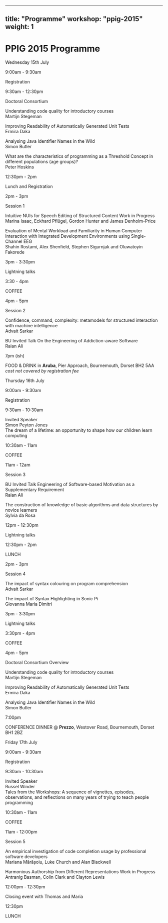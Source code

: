 ---
title: "Programme"
workshop: "ppig-2015"
weight: 1
--

PPIG 2015 Programme
===================

Wednesday 15th July

9:00am - 9:30am

Registration

9:30am - 12:30pm

Doctoral Consortium

Understanding code quality for introductory courses  
Martijn Stegeman

Improving Readability of Automatically Generated Unit Tests  
Ermira Daka

Analysing Java Identifier Names in the Wild  
Simon Butler

What are the characteristics of programming as a Threshold Concept in different populations (age groups)?  
Peter Hoskins

12:30pm - 2pm

Lunch and Registration

2pm - 3pm

Session 1

Intuitive NUIs for Speech Editing of Structured Content Work in Progress  
Marina Isaac, Eckhard Pflügel, Gordon Hunter and James Denholm-Price

Evaluation of Mental Workload and Familiarity in Human Computer Interaction with Integrated Development Environments using Single-Channel EEG  
Shahin Rostami, Alex Shenfield, Stephen Sigurnjak and Oluwatoyin Fakorede

3pm - 3:30pm

Lightning talks

3:30 - 4pm

COFFEE

4pm - 5pm

Session 2

Confidence, command, complexity: metamodels for structured interaction with machine intelligence  
Advait Sarkar

BU Invited Talk On the Engineering of Addiction-aware Software  
Raian Ali

7pm (ish)

FOOD & DRINK in **Aruba**, Pier Approach, Bournemouth, Dorset BH2 5AA _cost not covered by registration fee_

Thursday 16th July

9:00am - 9:30am

Registration

9:30am - 10:30am

Invited Speaker  
Simon Peyton Jones  
The dream of a lifetime: an opportunity to shape how our children learn computing

10:30am - 11am

COFFEE

11am - 12am

Session 3

BU Invited Talk Engineering of Software-based Motivation as a Supplementary Requirement  
Raian Ali

The construction of knowledge of basic algorithms and data structures by novice learners  
Sylvia da Rosa

12pm - 12:30pm

Lightning talks

12:30pm - 2pm

LUNCH

2pm - 3pm

Session 4

The impact of syntax colouring on program comprehension  
Advait Sarkar

The impact of Syntax Highlighting in Sonic Pi  
Giovanna Maria Dimitri

3pm - 3:30pm

Lightning talks

3:30pm - 4pm

COFFEE

4pm - 5pm

Doctoral Consortium Overview

Understanding code quality for introductory courses  
Martijn Stegeman

Improving Readability of Automatically Generated Unit Tests  
Ermira Daka

Analysing Java Identifier Names in the Wild  
Simon Butler

7:00pm

CONFERENCE DINNER @ **Prezzo**, Westover Road, Bournemouth, Dorset BH1 2BZ

Friday 17th July

9:00am - 9:30am

Registration

9:30am - 10:30am

Invited Speaker  
Russel Winder  
Tales from the Workshops: A sequence of vignettes, episodes, observations, and reflections on many years of trying to teach people programming

10:30am - 11am

COFFEE

11am - 12:00pm

Session 5

An empirical investigation of code completion usage by professional software developers  
Mariana Mărășoiu, Luke Church and Alan Blackwell

Harmonious Authorship from Different Representations Work in Progress  
Antranig Basman, Colin Clark and Clayton Lewis

12:00pm - 12:30pm

Closing event with Thomas and Maria

12:30pm

LUNCH
